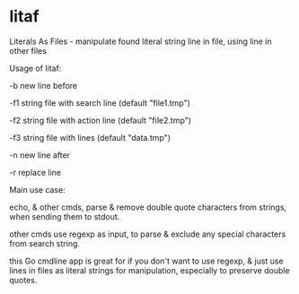 # litaf
Literals As Files - manipulate found literal string line in file, using line in other files

Usage of litaf:

  -b    new line before
  
  -f1 string
        file with search line (default "file1.tmp")
        
  -f2 string
        file with action line (default "file2.tmp")
        
  -f3 string
        file with lines (default "data.tmp")
        
  -n    new line after
  
  -r    replace line
  
Main use case:

echo, & other cmds, parse & remove double quote characters from strings, when sending them to stdout.

other cmds use regexp as input, to parse & exclude any special characters from search string.

this Go cmdline app is great for if you don't want to use regexp, & just use lines in files as literal strings for manipulation, especially to preserve double quotes.
